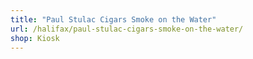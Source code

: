 ```yaml
---
title: "Paul Stulac Cigars Smoke on the Water"
url: /halifax/paul-stulac-cigars-smoke-on-the-water/
shop: Kiosk
---
```

